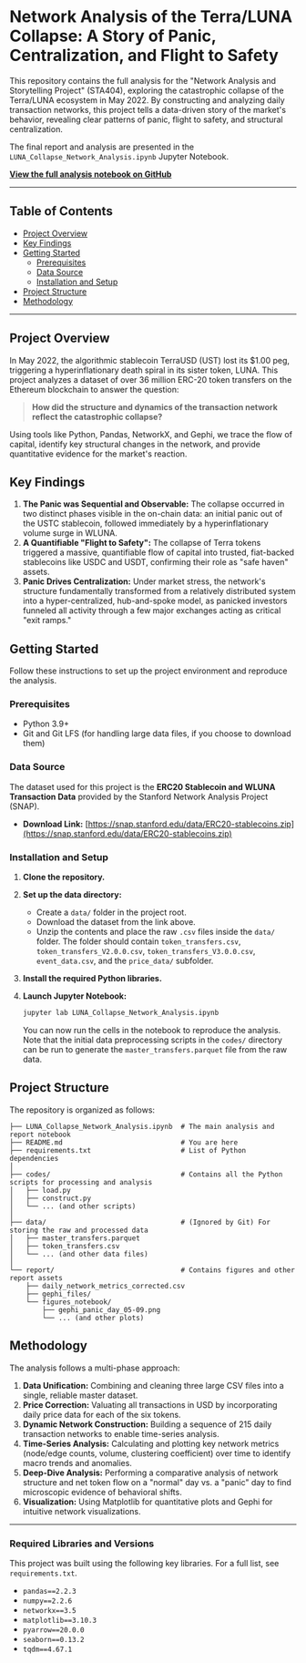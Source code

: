 # Network Analysis of the Terra/LUNA Collapse: A Story of Panic, Centralization, and Flight to Safety

This repository contains the full analysis for the "Network Analysis and Storytelling Project" (STA404), exploring the catastrophic collapse of the Terra/LUNA ecosystem in May 2022. By constructing and analyzing daily transaction networks, this project tells a data-driven story of the market's behavior, revealing clear patterns of panic, flight to safety, and structural centralization.

The final report and analysis are presented in the `LUNA_Collapse_Network_Analysis.ipynb` Jupyter Notebook.

**[View the full analysis notebook on GitHub](LUNA_Collapse_Network_Analysis.html)**

---

## Table of Contents
- [Project Overview](#project-overview)
- [Key Findings](#key-findings)
- [Getting Started](#getting-started)
  - [Prerequisites](#prerequisites)
  - [Data Source](#data-source)
  - [Installation and Setup](#installation-and-setup)
- [Project Structure](#project-structure)
- [Methodology](#methodology)

---

## Project Overview

In May 2022, the algorithmic stablecoin TerraUSD (UST) lost its $1.00 peg, triggering a hyperinflationary death spiral in its sister token, LUNA. This project analyzes a dataset of over 36 million ERC-20 token transfers on the Ethereum blockchain to answer the question:

> **How did the structure and dynamics of the transaction network reflect the catastrophic collapse?**

Using tools like Python, Pandas, NetworkX, and Gephi, we trace the flow of capital, identify key structural changes in the network, and provide quantitative evidence for the market's reaction.

## Key Findings

1.  **The Panic was Sequential and Observable:** The collapse occurred in two distinct phases visible in the on-chain data: an initial panic out of the USTC stablecoin, followed immediately by a hyperinflationary volume surge in WLUNA.
2.  **A Quantifiable "Flight to Safety":** The collapse of Terra tokens triggered a massive, quantifiable flow of capital into trusted, fiat-backed stablecoins like USDC and USDT, confirming their role as "safe haven" assets.
3.  **Panic Drives Centralization:** Under market stress, the network's structure fundamentally transformed from a relatively distributed system into a hyper-centralized, hub-and-spoke model, as panicked investors funneled all activity through a few major exchanges acting as critical "exit ramps."


## Getting Started

Follow these instructions to set up the project environment and reproduce the analysis.

### Prerequisites

- Python 3.9+
- Git and Git LFS (for handling large data files, if you choose to download them)

### Data Source

The dataset used for this project is the **ERC20 Stablecoin and WLUNA Transaction Data** provided by the Stanford Network Analysis Project (SNAP).

- **Download Link:** [https://snap.stanford.edu/data/ERC20-stablecoins.zip](https://snap.stanford.edu/data/ERC20-stablecoins.zip)

### Installation and Setup

1.  **Clone the repository.**

2.  **Set up the data directory:**
    - Create a `data/` folder in the project root.
    - Download the dataset from the link above.
    - Unzip the contents and place the raw `.csv` files inside the `data/` folder. The folder should contain `token_transfers.csv`, `token_transfers_V2.0.0.csv`, `token_transfers_V3.0.0.csv`, `event_data.csv`, and the `price_data/` subfolder.

3.  **Install the required Python libraries.**

4.  **Launch Jupyter Notebook:**
    ```bash
    jupyter lab LUNA_Collapse_Network_Analysis.ipynb
    ```
    You can now run the cells in the notebook to reproduce the analysis. Note that the initial data preprocessing scripts in the `codes/` directory can be run to generate the `master_transfers.parquet` file from the raw data.

## Project Structure

The repository is organized as follows:

```
├── LUNA_Collapse_Network_Analysis.ipynb  # The main analysis and report notebook
├── README.md                             # You are here
├── requirements.txt                      # List of Python dependencies
│
├── codes/                                # Contains all the Python scripts for processing and analysis
│   ├── load.py
│   ├── construct.py
│   └── ... (and other scripts)
│
├── data/                                 # (Ignored by Git) For storing the raw and processed data
│   ├── master_transfers.parquet
│   ├── token_transfers.csv
│   └── ... (and other data files)
│
└── report/                               # Contains figures and other report assets
    ├── daily_network_metrics_corrected.csv
    ├── gephi_files/
    └── figures_notebook/
        ├── gephi_panic_day_05-09.png
        └── ... (and other plots)
```

## Methodology

The analysis follows a multi-phase approach:
1.  **Data Unification:** Combining and cleaning three large CSV files into a single, reliable master dataset.
2.  **Price Correction:** Valuating all transactions in USD by incorporating daily price data for each of the six tokens.
3.  **Dynamic Network Construction:** Building a sequence of 215 daily transaction networks to enable time-series analysis.
4.  **Time-Series Analysis:** Calculating and plotting key network metrics (node/edge counts, volume, clustering coefficient) over time to identify macro trends and anomalies.
5.  **Deep-Dive Analysis:** Performing a comparative analysis of network structure and net token flow on a "normal" day vs. a "panic" day to find microscopic evidence of behavioral shifts.
6.  **Visualization:** Using Matplotlib for quantitative plots and Gephi for intuitive network visualizations.

---

### Required Libraries and Versions

This project was built using the following key libraries. For a full list, see `requirements.txt`.

- `pandas==2.2.3`
- `numpy==2.2.6`
- `networkx==3.5`
- `matplotlib==3.10.3`
- `pyarrow==20.0.0`
- `seaborn==0.13.2`
- `tqdm==4.67.1`